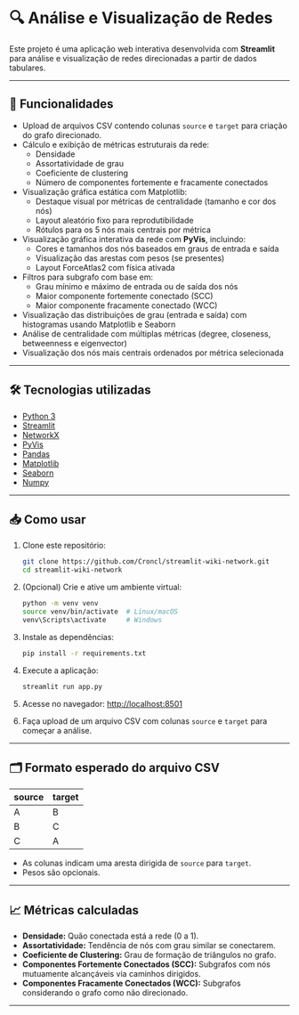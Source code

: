 # 🔍 Análise e Visualização de Redes

Este projeto é uma aplicação web interativa desenvolvida com **Streamlit** para análise e visualização de redes direcionadas a partir de dados tabulares.

---

## 🚀 Funcionalidades

- Upload de arquivos CSV contendo colunas `source` e `target` para criação do grafo direcionado.
- Cálculo e exibição de métricas estruturais da rede:
  - Densidade
  - Assortatividade de grau
  - Coeficiente de clustering
  - Número de componentes fortemente e fracamente conectados
- Visualização gráfica estática com Matplotlib:
  - Destaque visual por métricas de centralidade (tamanho e cor dos nós)
  - Layout aleatório fixo para reprodutibilidade
  - Rótulos para os 5 nós mais centrais por métrica
- Visualização gráfica interativa da rede com **PyVis**, incluindo:
  - Cores e tamanhos dos nós baseados em graus de entrada e saída
  - Visualização das arestas com pesos (se presentes)
  - Layout ForceAtlas2 com física ativada
- Filtros para subgrafo com base em:
  - Grau mínimo e máximo de entrada ou de saída dos nós
  - Maior componente fortemente conectado (SCC)
  - Maior componente fracamente conectado (WCC)
- Visualização das distribuições de grau (entrada e saída) com histogramas usando Matplotlib e Seaborn
- Análise de centralidade com múltiplas métricas (degree, closeness, betweenness e eigenvector)
- Visualização dos nós mais centrais ordenados por métrica selecionada

---

## 🛠 Tecnologias utilizadas

- [Python 3](https://www.python.org/)
- [Streamlit](https://streamlit.io/)
- [NetworkX](https://networkx.org/)
- [PyVis](https://pyvis.readthedocs.io/en/latest/)
- [Pandas](https://pandas.pydata.org/)
- [Matplotlib](https://matplotlib.org/)
- [Seaborn](https://seaborn.pydata.org/)
- [Numpy](https://numpy.org/)

---

## 📥 Como usar

1. Clone este repositório:

   ```bash
   git clone https://github.com/Croncl/streamlit-wiki-network.git
   cd streamlit-wiki-network
   ```

2. (Opcional) Crie e ative um ambiente virtual:

   ```bash
   python -m venv venv
   source venv/bin/activate  # Linux/macOS
   venv\Scripts\activate     # Windows
   ```

3. Instale as dependências:

   ```bash
   pip install -r requirements.txt
   ```

4. Execute a aplicação:

   ```bash
   streamlit run app.py
   ```

5. Acesse no navegador: [http://localhost:8501](http://localhost:8501)

6. Faça upload de um arquivo CSV com colunas `source` e `target` para começar a análise.

---

## 🗂 Formato esperado do arquivo CSV

| source | target |
|--------|--------|
| A      | B      |
| B      | C      |
| C      | A      |

* As colunas indicam uma aresta dirigida de `source` para `target`.
* Pesos são opcionais.

---

## 📈 Métricas calculadas

- **Densidade:** Quão conectada está a rede (0 a 1).
- **Assortatividade:** Tendência de nós com grau similar se conectarem.
- **Coeficiente de Clustering:** Grau de formação de triângulos no grafo.
- **Componentes Fortemente Conectados (SCC):** Subgrafos com nós mutuamente alcançáveis via caminhos dirigidos.
- **Componentes Fracamente Conectados (WCC):** Subgrafos considerando o grafo como não direcionado.

---

